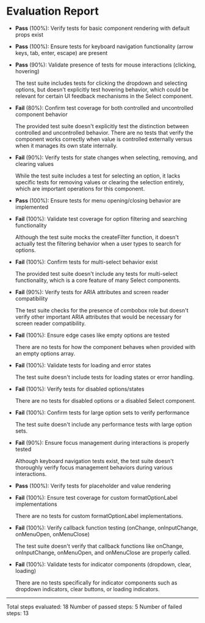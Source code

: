 # Evaluation Report

- **Pass** (100%): Verify tests for basic component rendering with default props exist
  
- **Pass** (100%): Ensure tests for keyboard navigation functionality (arrow keys, tab, enter, escape) are present
  
- **Pass** (90%): Validate presence of tests for mouse interactions (clicking, hovering)
  
  The test suite includes tests for clicking the dropdown and selecting options, but doesn't explicitly test hovering behavior, which could be relevant for certain UI feedback mechanisms in the Select component.

- **Fail** (80%): Confirm test coverage for both controlled and uncontrolled component behavior
  
  The provided test suite doesn't explicitly test the distinction between controlled and uncontrolled behavior. There are no tests that verify the component works correctly when value is controlled externally versus when it manages its own state internally.

- **Fail** (90%): Verify tests for state changes when selecting, removing, and clearing values
  
  While the test suite includes a test for selecting an option, it lacks specific tests for removing values or clearing the selection entirely, which are important operations for this component.

- **Pass** (100%): Ensure tests for menu opening/closing behavior are implemented
  
- **Fail** (100%): Validate test coverage for option filtering and searching functionality
  
  Although the test suite mocks the createFilter function, it doesn't actually test the filtering behavior when a user types to search for options.

- **Fail** (100%): Confirm tests for multi-select behavior exist
  
  The provided test suite doesn't include any tests for multi-select functionality, which is a core feature of many Select components.

- **Fail** (90%): Verify tests for ARIA attributes and screen reader compatibility
  
  The test suite checks for the presence of combobox role but doesn't verify other important ARIA attributes that would be necessary for screen reader compatibility.

- **Fail** (100%): Ensure edge cases like empty options are tested
  
  There are no tests for how the component behaves when provided with an empty options array.

- **Fail** (100%): Validate tests for loading and error states
  
  The test suite doesn't include tests for loading states or error handling.

- **Fail** (100%): Verify tests for disabled options/states
  
  There are no tests for disabled options or a disabled Select component.

- **Fail** (100%): Confirm tests for large option sets to verify performance
  
  The test suite doesn't include any performance tests with large option sets.

- **Fail** (90%): Ensure focus management during interactions is properly tested
  
  Although keyboard navigation tests exist, the test suite doesn't thoroughly verify focus management behaviors during various interactions.

- **Pass** (100%): Verify tests for placeholder and value rendering
  
- **Fail** (100%): Ensure test coverage for custom formatOptionLabel implementations
  
  There are no tests for custom formatOptionLabel implementations.

- **Fail** (100%): Verify callback function testing (onChange, onInputChange, onMenuOpen, onMenuClose)
  
  The test suite doesn't verify that callback functions like onChange, onInputChange, onMenuOpen, and onMenuClose are properly called.

- **Fail** (100%): Validate tests for indicator components (dropdown, clear, loading)
  
  There are no tests specifically for indicator components such as dropdown indicators, clear buttons, or loading indicators.

---

Total steps evaluated: 18
Number of passed steps: 5
Number of failed steps: 13